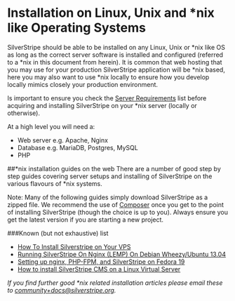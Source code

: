 # Installation on Linux, Unix and *nix like Operating Systems

SilverStripe should be able to be installed on any Linux, Unix or *nix like OS as long as the correct server software is installed and configured (referred to a *nix in this document from herein). It is common that web hosting that you may use for your production SilverStripe application will be *nix based, here you may also want to use *nix locally to ensure how you develop locally mimics closely your production environment.

Is important to ensure you check the [Server Requirements](/getting_started/server_requirements) list before acquiring and installing SilverStripe on your *nix server (locally or otherwise).

At a high level you will need a:
* Web server e.g. Apache, Nginx
* Database e.g. MariaDB, Postgres, MySQL
* PHP

##*nix installation guides on the web
There are a number of good step by step guides covering server setups and installing of SilverStripe on the various flavours of *nix systems. 

Note: Many of the following guides simply download SilverStripe as a zipped file. We recommend the use of [Composer](/getting_started/composer/) once you get to the point of installing SilverStripe (though the choice is up to you). Always ensure you get the latest version if you are starting a new project.

###Known (but not exhaustive) list
* [How To Install Silverstripe on Your VPS](https://www.digitalocean.com/community/tutorials/how-to-install-silverstripe-on-your-vps)
* [Running SilverStripe On Nginx (LEMP) On Debian Wheezy/Ubuntu 13.04](http://www.howtoforge.com/running-silverstripe-on-nginx-lemp-on-debian-wheezy-ubuntu-13.04)
* [Setting up nginx, PHP-FPM, and SilverStripe on Fedora 19](http://halkyon.net/blog/setting-up-nginx-php-fpm-and-silverstripe-installation-on-fedora-19/)
* [How to install SilverStripe CMS on a Linux Virtual Server](http://www.rosehosting.com/blog/how-to-install-silverstripe-cms-on-a-linux-virtual-server/)


_If you find further good *nix related installation articles please email these to community+docs@silverstripe.org._